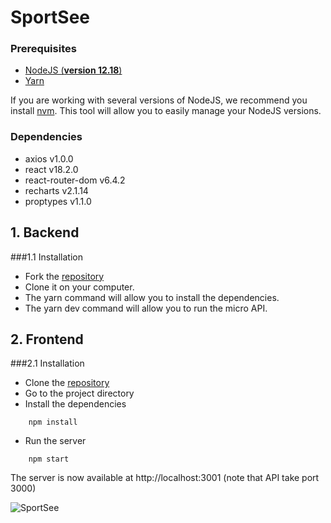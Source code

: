 # SportSee 

### Prerequisites

- [NodeJS (**version 12.18**)](https://nodejs.org/en/)
- [Yarn](https://yarnpkg.com/)

If you are working with several versions of NodeJS, we recommend you install [nvm](https://github.com/nvm-sh/nvm). This tool will allow you to easily manage your NodeJS versions.

### Dependencies

- axios v1.0.0
- react v18.2.0
- react-router-dom v6.4.2
- recharts v2.1.14
- proptypes v1.1.0


## 1. Backend

###1.1 Installation

- Fork the [repository](https://github.com/OpenClassrooms-Student-Center/P9-front-end-dashboard/)
- Clone it on your computer.
- The yarn command will allow you to install the dependencies.
- The yarn dev command will allow you to run the micro API.

## 2. Frontend

###2.1 Installation

- Clone the [repository](https://github.com/Exeys/AdrienJohannin_12_15092002)
- Go to the project directory
- Install the dependencies 
```shell
    npm install
```
- Run the server
```shell
    npm start
```

The server is now available at http://localhost:3001 (note that API take port 3000)

![SportSee](https://repository-images.githubusercontent.com/490431895/3be0345e-68b8-46e2-8323-0311c628961b)
